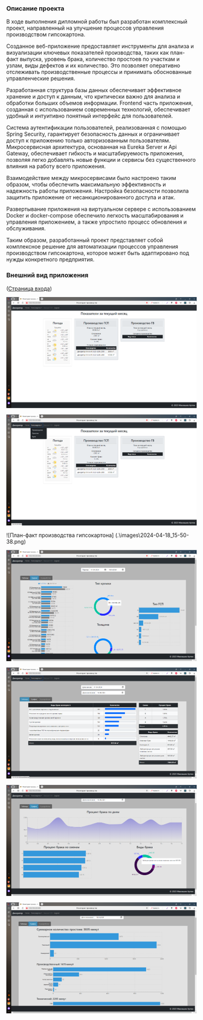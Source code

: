 ### Описание проекта

В ходе выполнения дипломной работы был разработан комплексный проект, направленный на улучшение процессов управления производством гипсокартона. 

Созданное веб-приложение предоставляет инструменты для анализа и визуализации ключевых показателей производства, таких как план-факт выпуска, уровень брака, количество простоев по участкам и узлам, виды дефектов и их количество. Это позволяет оперативно отслеживать производственные процессы и принимать обоснованные управленческие решения.


Разработанная структура базы данных обеспечивает эффективное хранение и доступ к данным, что критически важно для анализа и обработки больших объемов информации. Frontend часть приложения, созданная с использованием современных технологий, обеспечивает удобный и интуитивно понятный интерфейс для пользователей.


Система аутентификации пользователей, реализованная с помощью Spring Security, гарантирует безопасность данных и ограничивает доступ к приложению только авторизованным пользователям. Микросервисная архитектура, основанная на Eureka Server и Api Gateway, обеспечивает гибкость и масштабируемость приложения, позволяя легко добавлять новые функции и сервисы без существенного влияния на работу всего приложения.


Взаимодействие между микросервисами было настроено таким образом, чтобы обеспечить максимальную эффективность и надежность работы приложения. Настройка безопасности позволила защитить приложение от несанкционированного доступа и атак.


Развертывание приложения на виртуальном сервере с использованием Docker и docker-compose обеспечило легкость масштабирования и управления приложением, а также упростило процесс обновления и обслуживания.


Таким образом, разработанный проект представляет собой комплексное решение для автоматизации процессов управления производством гипсокартона, которое может быть адаптировано под нужды конкретного предприятия.

### Внешний вид приложения

([Страница входа](https://github.com/artem-maklashev/dimplom_gb/blob/microservices/images/2024-04-18_15-49-37.png))

![Главная страница](.\images\2024-04-18_15-50-04.png)

![Панель навигации](.\images\2024-04-18_15-50-24.png)

![План-факт производства гипсокартона]
(.\images\2024-04-18_15-50-38.png)

![Графики показателей производства гипсокартона](.\images\2024-04-18_15-52-51.png)

![Визуализация данных по дефектам](.\images\2024-04-18_15-53-07.png)

![Графическое представление данных по дефектам](.\images\2024-04-18_15-53-44.png)

![Данные по простоям производства гипсокартона](.\images\2024-04-18_15-54-07.png)
